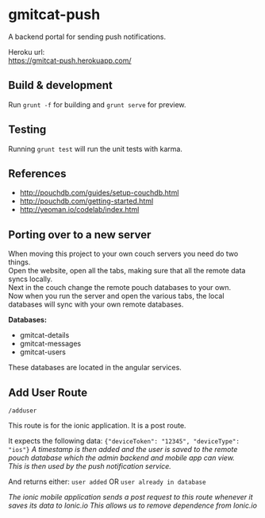 # gmitcat-push

A backend portal for sending push notifications.  
  
Heroku url:  
https://gmitcat-push.herokuapp.com/

## Build & development
Run `grunt -f` for building and `grunt serve` for preview.  

## Testing
Running `grunt test` will run the unit tests with karma.  

## References
- http://pouchdb.com/guides/setup-couchdb.html
- http://pouchdb.com/getting-started.html
- http://yeoman.io/codelab/index.html

## Porting over to a new server
When moving this project to your own couch servers you need do two things.  
Open the website, open all the tabs, making sure that all the remote data syncs locally.  
Next in the couch change the remote pouch databases to your own.  
Now when you run the server and open the various tabs, the local databases will sync with your own remote databases.  
  
**Databases:**  
- gmitcat-details  
- gmitcat-messages  
- gmitcat-users  

These databases are located in the angular services.  

## Add User Route
`/adduser`

This route is for the ionic application.
It is a post route.

It expects the following data:
`
{"deviceToken": "12345", "deviceType": "ios"}
`
*A timestamp is then added and the user is saved to the remote pouch database which the admin backend and mobile app can view.*  
*This is then used by the push notification service.*

And returns either:
`user added`
OR
`user already in database`

*The ionic mobile application sends a post request to this route whenever it saves its data to Ionic.io*
*This allows us to remove dependence from Ionic.io*
